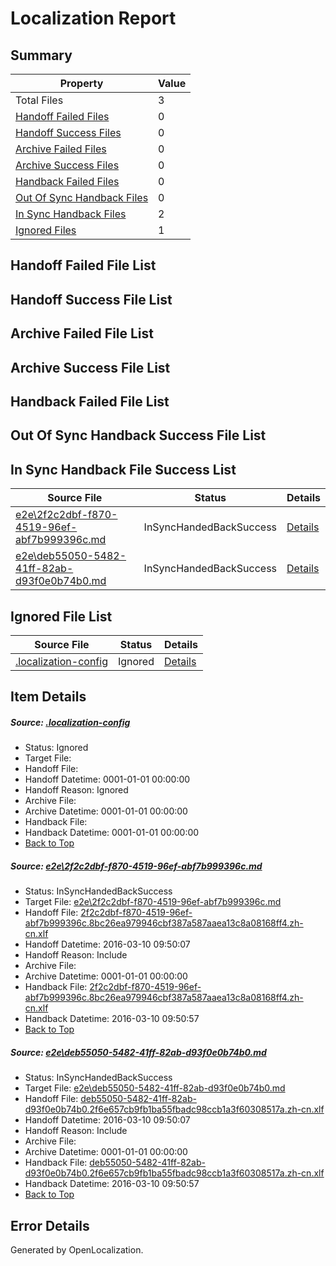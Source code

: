 # <a name='report-top'></a> Localization Report

## Summary
 Property | Value 
 -------- | ----- 
 Total Files | 3
[ Handoff Failed Files ](#handoff-failed-list)| 0
[ Handoff Success Files ](#handoff-success-list)| 0
[ Archive Failed Files ](#archive-failed-list)| 0
[ Archive Success Files ](#archive-success-list)| 0
[ Handback Failed Files ](#handback-failed-list)| 0
[ Out Of Sync Handback Files ](#outofsync-handback-success-list)| 0
[ In Sync Handback Files ](#insync-handback-success-list)| 2
[ Ignored Files ](#ignored-list)| 1

## <a name='handoff-failed-list'></a> Handoff Failed File List

## <a name='handoff-success-list'></a> Handoff Success File List

## <a name='archive-failed-list'></a> Archive Failed File List

## <a name='archive-success-list'></a> Archive Success File List

## <a name='handback-failed-list'></a> Handback Failed File List

## <a name='outofsync-handback-success-list'></a> Out Of Sync Handback Success File List

## <a name='insync-handback-success-list'></a> In Sync Handback File Success List
 Source File | Status | Details 
 ----------- | ------ | ------- 
 [e2e\2f2c2dbf-f870-4519-96ef-abf7b999396c.md](https://github.com/OpenLocalizationTest/oltest/blob/1c8c155338a1fe73cd41ba47cf0f76342a244917/e2e/2f2c2dbf-f870-4519-96ef-abf7b999396c.md) | InSyncHandedBackSuccess | [Details](#c9b66ee14d628ddfe36893db5ba9bfe57ba266341)
 [e2e\deb55050-5482-41ff-82ab-d93f0e0b74b0.md](https://github.com/OpenLocalizationTest/oltest/blob/1c8c155338a1fe73cd41ba47cf0f76342a244917/e2e/deb55050-5482-41ff-82ab-d93f0e0b74b0.md) | InSyncHandedBackSuccess | [Details](#5d082632d33e720bba25f610134385438929463f2)

## <a name='ignored-list'></a> Ignored File List
 Source File | Status | Details 
 ----------- | ------ | ------- 
 [.localization-config](https://github.com/OpenLocalizationTest/oltest/blob/1c8c155338a1fe73cd41ba47cf0f76342a244917/.localization-config) | Ignored | [Details](#66aca4b1c2f43b14ec41e0e427345df94af1d5e10)

## Item Details
##### <a name='66aca4b1c2f43b14ec41e0e427345df94af1d5e10'></a> Source: [.localization-config](https://github.com/OpenLocalizationTest/oltest/blob/1c8c155338a1fe73cd41ba47cf0f76342a244917/.localization-config)
* Status: Ignored
* Target File: 
* Handoff File: 
* Handoff Datetime: 0001-01-01 00:00:00
* Handoff Reason: Ignored
* Archive File: 
* Archive Datetime: 0001-01-01 00:00:00
* Handback File: 
* Handback Datetime: 0001-01-01 00:00:00
* [Back to Top](#report-top)

##### <a name='c9b66ee14d628ddfe36893db5ba9bfe57ba266341'></a> Source: [e2e\2f2c2dbf-f870-4519-96ef-abf7b999396c.md](https://github.com/OpenLocalizationTest/oltest/blob/1c8c155338a1fe73cd41ba47cf0f76342a244917/e2e/2f2c2dbf-f870-4519-96ef-abf7b999396c.md)
* Status: InSyncHandedBackSuccess
* Target File: [e2e\2f2c2dbf-f870-4519-96ef-abf7b999396c.md](https://github.com/OpenLocalizationTestOrg/oltest.zh-cn/blob/a32735b28a4f0436194802ff37661f11a54e9395/e2e/2f2c2dbf-f870-4519-96ef-abf7b999396c.md)
* Handoff File: [2f2c2dbf-f870-4519-96ef-abf7b999396c.8bc26ea979946cbf387a587aaea13c8a08168ff4.zh-cn.xlf](https://github.com/OpenLocalizationTestOrg/olhandoff/blob/033e60526bb937a28537cc0585f3ea73de07d939/ol-handoff/OpenLocalizationTestOrg/oltest.zh-cn/xinjiang/ht/2f2c2dbf-f870-4519-96ef-abf7b999396c.8bc26ea979946cbf387a587aaea13c8a08168ff4.zh-cn.xlf)
* Handoff Datetime: 2016-03-10 09:50:07
* Handoff Reason: Include
* Archive File: 
* Archive Datetime: 0001-01-01 00:00:00
* Handback File: [2f2c2dbf-f870-4519-96ef-abf7b999396c.8bc26ea979946cbf387a587aaea13c8a08168ff4.zh-cn.xlf](https://github.com/OpenLocalizationTestOrg/olhandback/blob/569689446503d399a32ab364718e5a5b95a8e2e2/ol-handback/OpenLocalizationTestOrg/oltest.zh-cn/xinjiang/ht/2f2c2dbf-f870-4519-96ef-abf7b999396c.8bc26ea979946cbf387a587aaea13c8a08168ff4.zh-cn.xlf)
* Handback Datetime: 2016-03-10 09:50:57
* [Back to Top](#report-top)

##### <a name='5d082632d33e720bba25f610134385438929463f2'></a> Source: [e2e\deb55050-5482-41ff-82ab-d93f0e0b74b0.md](https://github.com/OpenLocalizationTest/oltest/blob/1c8c155338a1fe73cd41ba47cf0f76342a244917/e2e/deb55050-5482-41ff-82ab-d93f0e0b74b0.md)
* Status: InSyncHandedBackSuccess
* Target File: [e2e\deb55050-5482-41ff-82ab-d93f0e0b74b0.md](https://github.com/OpenLocalizationTestOrg/oltest.zh-cn/blob/a32735b28a4f0436194802ff37661f11a54e9395/e2e/deb55050-5482-41ff-82ab-d93f0e0b74b0.md)
* Handoff File: [deb55050-5482-41ff-82ab-d93f0e0b74b0.2f6e657cb9fb1ba55fbadc98ccb1a3f60308517a.zh-cn.xlf](https://github.com/OpenLocalizationTestOrg/olhandoff/blob/033e60526bb937a28537cc0585f3ea73de07d939/ol-handoff/OpenLocalizationTestOrg/oltest.zh-cn/xinjiang/ht/deb55050-5482-41ff-82ab-d93f0e0b74b0.2f6e657cb9fb1ba55fbadc98ccb1a3f60308517a.zh-cn.xlf)
* Handoff Datetime: 2016-03-10 09:50:07
* Handoff Reason: Include
* Archive File: 
* Archive Datetime: 0001-01-01 00:00:00
* Handback File: [deb55050-5482-41ff-82ab-d93f0e0b74b0.2f6e657cb9fb1ba55fbadc98ccb1a3f60308517a.zh-cn.xlf](https://github.com/OpenLocalizationTestOrg/olhandback/blob/569689446503d399a32ab364718e5a5b95a8e2e2/ol-handback/OpenLocalizationTestOrg/oltest.zh-cn/xinjiang/ht/deb55050-5482-41ff-82ab-d93f0e0b74b0.2f6e657cb9fb1ba55fbadc98ccb1a3f60308517a.zh-cn.xlf)
* Handback Datetime: 2016-03-10 09:50:57
* [Back to Top](#report-top)


## Error Details

Generated by OpenLocalization.
